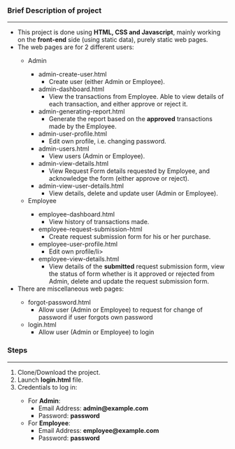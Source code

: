 <h3>Brief Description of project</h3>
<hr/>
<ul>
  <li>This project is done using <strong>HTML, CSS and Javascript</strong>, mainly working on the <strong>front-end</strong> side (using static data), purely static web pages.</li>
  <li>The web pages are for 2 different users:</li> 
    <ul>
      <li>Admin</li>
        <ul>
          <li>admin-create-user.html
            <ul>
              <li>Create user (either Admin or Employee).</li>
            </ul>
          </li>
          <li>admin-dashboard.html
            <ul>
              <li>View the transactions from Employee. Able to view details of each transaction, and either approve or reject it.</li>
            </ul>
          </li>
          <li>admin-generating-report.html
            <ul>
              <li>Generate the report based on the <strong>approved</strong> transactions made by the Employee.</li>
            </ul>
          </li>
          <li>admin-user-profile.html
            <ul>
              <li>Edit own profile, i.e. changing password.</li>
            </ul>
          </li>
          <li>admin-users.html
            <ul>
              <li>View users (Admin or Employee).</li>
            </ul>
          </li>
          <li>admin-view-details.html
            <ul>
              <li>View Request Form details requested by Employee, and acknowledge the form (either approve or reject).</li>
            </ul>
          </li>
          <li>admin-view-user-details.html
            <ul>
              <li>View details, delete and update user (Admin or Employee).</li>
            </ul>
          </li>
        </ul>
      <li>Employee</li>
        <ul>
          <li>employee-dashboard.html
            <ul>
              <li>View history of transactions made.</li>
            </ul>
          </li>
          <li>employee-request-submission-html
            <ul>
              <li>Create request submission form for his or her purchase.</li>
            </ul>
          </li>
          <li>employee-user-profile.html
            <ul>
              <li>Edit own profile/li>
            </ul>
          </li>
          <li>employee-view-details.html
            <ul>
              <li>View details of the <strong>submitted</strong> request submission form, view the status of form whether is it approved or rejected from Admin, delete and update the request submission form.</li>
            </ul>
          </li>
        </ul>
    </ul>
  <li>There are miscellaneous web pages:</li>
    <ul>
      <li>forgot-password.html
        <ul>
          <li>Allow user (Admin or Employee) to request for change of password if user forgots own password</li>
        </ul>
      </li>
      <li>login.html
        <ul>
          <li>Allow user (Admin or Employee) to login</li>
        </ul>
      </li>
    </ul>
</ul>
<h3>Steps</h3>
<hr/>
<ol>
  <li>Clone/Download the project.</li>
  <li>Launch <strong>login.html</strong> file.</li>
  <li>Credentials to log in:</li>
    <ul>
      <li>For <strong>Admin</strong>:
        <ul>
          <li>Email Address: <strong>admin@example.com</strong></li>
          <li>Password: <strong>password</strong></li>
        </ul>
      </li>
      <li>For <strong>Employee</strong>:
        <ul>
          <li>Email Address: <strong>employee@example.com</strong></li>
          <li>Password: <strong>password</strong></li>
        </ul>
      </li>
    </ul>
</ol>

